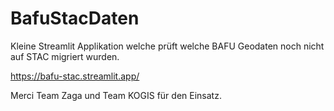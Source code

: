 # BafuStacDaten
Kleine Streamlit Applikation welche prüft welche BAFU Geodaten noch nicht auf STAC migriert wurden.

https://bafu-stac.streamlit.app/

Merci Team Zaga und Team KOGIS für den Einsatz.

